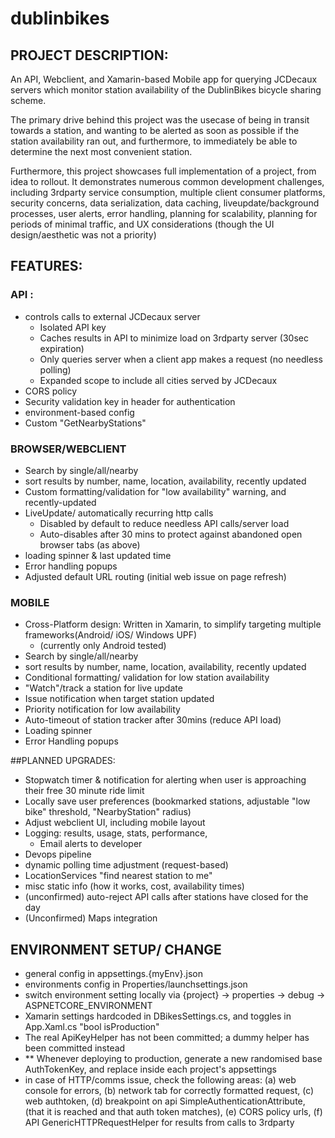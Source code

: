 # dublinbikes
## PROJECT DESCRIPTION:
An API, Webclient, and Xamarin-based Mobile app for querying JCDecaux servers which monitor station availability of the DublinBikes bicycle sharing scheme.

The primary drive behind this project was the usecase of being in transit towards a station, and wanting to be alerted as soon as possible if the station availability ran out, and furthermore, to immediately be able to determine the next most convenient station.

Furthermore, this project showcases full implementation of a project, from idea to rollout. It demonstrates numerous common development challenges, including 3rdparty service consumption, multiple client consumer platforms, security concerns, data serialization, data caching, liveupdate/background processes, user alerts, error handling, planning for scalability, planning for periods of minimal traffic, and UX considerations (though the UI design/aesthetic was not a priority)


## FEATURES:
### API :
- controls calls to external JCDecaux server
  - Isolated API key
  - Caches results in API to minimize load on 3rdparty server (30sec expiration)
  - Only queries server when a client app makes a request (no needless polling)
  - Expanded scope to include all cities served by JCDecaux
- CORS policy
- Security validation key in header for authentication
- environment-based config
- Custom "GetNearbyStations" 

 
### BROWSER/WEBCLIENT
- Search by single/all/nearby
- sort results by number, name, location, availability, recently updated
- Custom formatting/validation for "low availability" warning, and recently-updated
- LiveUpdate/ automatically recurring http calls
  - Disabled by default to reduce needless API calls/server load
  - Auto-disables after 30 mins to protect against abandoned open browser tabs (as above)
- loading spinner & last updated time
- Error handling popups
- Adjusted default URL routing (initial web issue on page refresh)

### MOBILE
- Cross-Platform design: Written in Xamarin, to simplify targeting multiple frameworks(Android/ iOS/ Windows UPF)
  - (currently only Android tested)
- Search by single/all/nearby
- sort results by number, name, location, availability, recently updated
- Conditional formatting/ validation for low station availability
- "Watch"/track a station for live update
- Issue notification when target station updated
- Priority notification for low availability
- Auto-timeout of station tracker after 30mins (reduce API load)
- Loading spinner 
- Error Handling popups


##PLANNED UPGRADES:
- Stopwatch timer & notification for alerting when user is approaching their free 30 minute ride limit 
- Locally save user preferences (bookmarked stations, adjustable "low bike" threshold, "NearbyStation" radius)
- Adjust webclient UI, including mobile layout
- Logging: results, usage, stats, performance, 
  - Email alerts to developer
- Devops pipeline
- dynamic polling time adjustment (request-based)
- LocationServices "find nearest station to me"
- misc static info (how it works, cost, availability times)
- (unconfirmed) auto-reject API calls after stations have closed for the day
- (Unconfirmed) Maps integration


## ENVIRONMENT SETUP/ CHANGE
- general config in appsettings.{myEnv}.json
- environments config in Properties/launchsettings.json
- switch environment setting locally via {project} -> properties -> debug -> ASPNETCORE_ENVIRONMENT
- Xamarin settings hardcoded in DBikesSettings.cs, and toggles in App.Xaml.cs "bool isProduction"
- The real ApiKeyHelper has not been committed; a dummy helper has been committed instead
- ** Whenever deploying to production, generate a new randomised base AuthTokenKey, and replace inside each project's appsettings
- in case of HTTP/comms issue, check the following areas: (a) web console for errors, (b) network tab for correctly formatted request, (c) web authtoken, (d) breakpoint on api SimpleAuthenticationAttribute, (that it is reached and that auth token matches), (e) CORS policy urls, (f) API GenericHTTPRequestHelper for results from calls to 3rdparty
